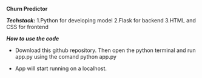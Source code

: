 **Churn Predictor**

***Techstack:*** 
    1.Python for developing model
    2.Flask for backend 
    3.HTML and CSS for frontend

***How to use the code***
* Download this github repository. Then open the python terminal and run app.py using the comand python app.py

* App will start running on a localhost.


